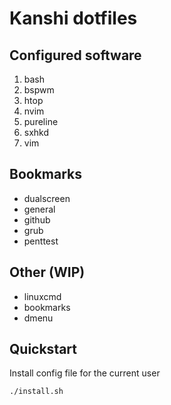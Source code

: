 # Kanshi dotfiles

## Configured software

1. bash
1. bspwm
1. htop
1. nvim
1. pureline
1. sxhkd
1. vim

## Bookmarks

* dualscreen
* general
* github
* grub
* penttest

## Other (WIP)

* linuxcmd
* bookmarks
* dmenu

## Quickstart

Install config file for the current user

```console
./install.sh
```

